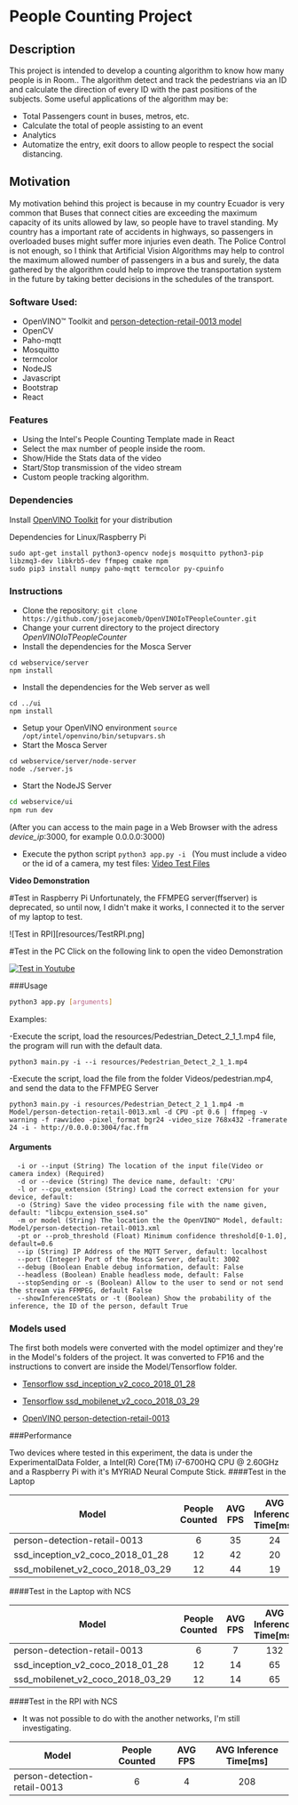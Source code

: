 # People Counting Project

## Description
This project is intended to develop a counting algorithm to know how many people is in Room.. The algorithm detect and track the pedestrians via an ID and calculate the direction of every ID with the past positions of the subjects. Some useful applications of the algorithm may be:
- Total Passengers count in buses, metros, etc.
- Calculate the total of people assisting to an event
- Analytics
- Automatize the entry, exit doors to allow people to respect the social distancing.


## Motivation
My motivation behind this project is because in my country Ecuador is very common that Buses that connect cities are exceeding the maximum capacity of its units allowed by law, so people have to travel standing. My country has a important rate of accidents in highways, so passengers in overloaded buses might suffer more injuries even death. The Police Control is not enough, so I think that Artificial Vision Algorithms may help to control the maximum allowed number of passengers in a bus and surely, the data gathered by the algorithm could help to improve the transportation system in the future by taking better decisions in the schedules of the transport.

### Software Used:
- OpenVINO™ Toolkit and  [person-detection-retail-0013 model](https://docs.openvinotoolkit.org/latest/_models_intel_person_detection_retail_0013_description_person_detection_retail_0013.html)
- OpenCV
- Paho-mqtt
- Mosquitto
- termcolor
- NodeJS
- Javascript
- Bootstrap
- React

### Features
- Using the Intel's People Counting Template made in React
- Select the max number of people inside the room.
- Show/Hide the Stats data of the video
- Start/Stop transmission of the video stream
- Custom people tracking algorithm.

### Dependencies
Install [OpenVINO Toolkit](https://docs.openvinotoolkit.org/latest/index.html) for your distribution

Dependencies for Linux/Raspberry Pi

```
sudo apt-get install python3-opencv nodejs mosquitto python3-pip libzmq3-dev libkrb5-dev ffmpeg cmake npm
sudo pip3 install numpy paho-mqtt termcolor py-cpuinfo
```

### Instructions
- Clone the repository: `git clone https://github.com/josejacomeb/OpenVINOIoTPeopleCounter.git`
- Change your current directory to the project directory *OpenVINOIoTPeopleCounter*
- Install the dependencies for the Mosca Server


```
cd webservice/server
npm install
```

- Install the dependencies for the Web server as well

```
cd ../ui
npm install
```
- Setup your OpenVINO environment `source /opt/intel/openvino/bin/setupvars.sh`
- Start the Mosca Server

```
cd webservice/server/node-server
node ./server.js
```

- Start the NodeJS Server

```sh
cd webservice/ui
npm run dev
```

 (After you can access to the main page in a Web Browser with the adress *device_ip*:3000, for example 0.0.0.0:3000)
- Execute the python script `python3 app.py -i ` (You must include a video or the id of a camera, my test files: [Video Test Files](https://drive.google.com/open?id=1RkcITNEsRpw5I01vvI9t7Pj0hgRV_GZF)

**Video Demonstration**

#Test in Raspberry Pi
Unfortunately, the FFMPEG server(ffserver) is deprecated, so until now, I didn't make it works, I connected it to the server of my laptop to test.

![Test in RPI][resources/TestRPI.png]

#Test in the PC
Click on the following link to open the video Demonstration

[![Test in Youtube](http://img.youtube.com/vi/8lGoEMAfvX8/0.jpg)](https://youtu.be/8lGoEMAfvX8)

###Usage

```sh
python3 app.py [arguments]
```

Examples:

-Execute the script, load the resources/Pedestrian_Detect_2_1_1.mp4 file, the program will run with the default data.

```
python3 main.py -i --i resources/Pedestrian_Detect_2_1_1.mp4
```

-Execute the script, load the file from the folder Videos/pedestrian.mp4, and send the data to the FFMPEG Server

```
python3 main.py -i resources/Pedestrian_Detect_2_1_1.mp4 -m Model/person-detection-retail-0013.xml -d CPU -pt 0.6 | ffmpeg -v warning -f rawvideo -pixel_format bgr24 -video_size 768x432 -framerate 24 -i - http://0.0.0.0:3004/fac.ffm
```


#### **Arguments**
```
  -i or --input (String) The location of the input file(Video or camera index) (Required)
  -d or --device (String) The device name, default: 'CPU'
  -l or --cpu_extension (String) Load the correct extension for your device, default:
  -o (String) Save the video processing file with the name given, default: "libcpu_extension_sse4.so"
  -m or model (String) The location the the OpenVINO™ Model, default: Model/person-detection-retail-0013.xml
  -pt or --prob_threshold (Float) Minimum confidence threshold[0-1.0], default=0.6
  --ip (String) IP Address of the MQTT Server, default: localhost
  --port (Integer) Port of the Mosca Server, default: 3002
  --debug (Boolean Enable debug information, default: False
  --headless (Boolean) Enable headless mode, default: False
  --stopSending or -s (Boolean) Allow to the user to send or not send the stream via FFMPEG, default False
  --showInferenceStats or -t (Boolean) Show the probability of the inference, the ID of the person, default True
```
### Models used
The first both models were converted with the model optimizer and they're in the Model's folders of the project. It was converted to FP16 and the instructions to convert are inside the Model/Tensorflow folder.

- [Tensorflow ssd_inception_v2_coco_2018_01_28](https://github.com/tensorflow/models/blob/master/research/object_detection/g3doc/detection_model_zoo.md)

- [Tensorflow ssd_mobilenet_v2_coco_2018_03_29](https://github.com/tensorflow/models/blob/master/research/object_detection/g3doc/detection_model_zoo.md)

- [OpenVINO person-detection-retail-0013](https://docs.openvinotoolkit.org/2018_R5/_docs_Retail_object_detection_pedestrian_rmnet_ssd_0013_caffe_desc_person_detection_retail_0013.html)

###Performance

Two devices where tested in this experiment, the data is under the ExperimentalData Folder, a Intel(R) Core(TM) i7-6700HQ CPU @ 2.60GHz and a Raspberry Pi with it's MYRIAD Neural Compute Stick.
####Test in the Laptop

| Model                            | People Counted| AVG FPS | AVG Inference Time[ms]   |
| -------------                    |:-------------:| :-----:         |   :--------------:    |
| person-detection-retail-0013     |   6           |  35             | 24                    |
| ssd_inception_v2_coco_2018_01_28 | 12            |  42             | 20                    |   
| ssd_mobilenet_v2_coco_2018_03_29 | 12            |  44             | 19                    |

####Test in the Laptop with NCS

| Model                            | People Counted| AVG FPS | AVG Inference Time[ms]   |
| -------------                    |:-------------:| :-----:         |   :--------------:    |
| person-detection-retail-0013     |   6           |  7             | 132                    |
| ssd_inception_v2_coco_2018_01_28 | 12            |  14             | 65                    |   
| ssd_mobilenet_v2_coco_2018_03_29 | 12            |  14             | 65                    |
####Test in the RPI with NCS
* It was not possible to do with the another networks, I'm still investigating.

| Model                            | People Counted| AVG FPS | AVG Inference Time[ms]   |
| -------------                    |:-------------:| :-----:         |   :--------------:    |
| person-detection-retail-0013     |   6           |  4             | 208                   |
